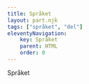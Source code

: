 ```yaml
---
title: Språket
layout: part.njk
tags: ["språket", "del"]
eleventyNavigation:
    key: Språket
    parent: HTML
    order: 0
---
```


Språket
